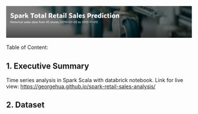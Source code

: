 <img src="docs/figures/banner.png">



Table of Content:

<!-- START doctoc -->
<!-- END doctoc -->






## 1. Executive Summary

Time series analysis in Spark Scala with databrick notebook. Link for live view:  https://georgehua.github.io/spark-retail-sales-analysis/



## 2. Dataset



